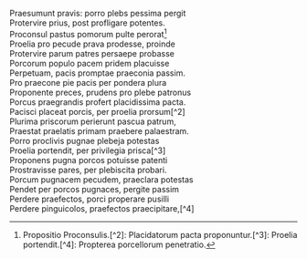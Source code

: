 Praesumunt pravis: porro plebs pessima pergit  
Protervire prius, post profligare potentes.  
Proconsul pastus pomorum pulte perorat[^1]  
Proelia pro pecude prava prodesse, proinde  
Protervire parum patres persaepe probasse  
Porcorum populo pacem pridem placuisse  
Perpetuam, pacis promptae praeconia passim.  
Pro praecone pie pacis per pondera plura  
Proponente preces, prudens pro plebe patronus  
Porcus praegrandis profert placidissima pacta.  
Pacisci placeat porcis, per proelia prorsum[^2]  
Plurima priscorum perierunt pascua patrum,  
Praestat praelatis primam praebere palaestram.  
Porro proclivis pugnae plebeja potestas  
Proelia portendit, per privilegia prisca[^3]  
Proponens pugna porcos potuisse patenti  
Prostravisse pares, per plebiscita probari.  
Porcum pugnacem pecudem, praeclara potestas  
Pendet per porcos pugnaces, pergite passim  
Perdere praefectos, porci properare pusilli  
Perdere pinguicolos, praefectos praecipitare,[^4]

[^1]: Propositio Proconsulis.[^2]: Placidatorum pacta proponuntur.[^3]: Proelia portendit.[^4]: Propterea porcellorum penetratio.
